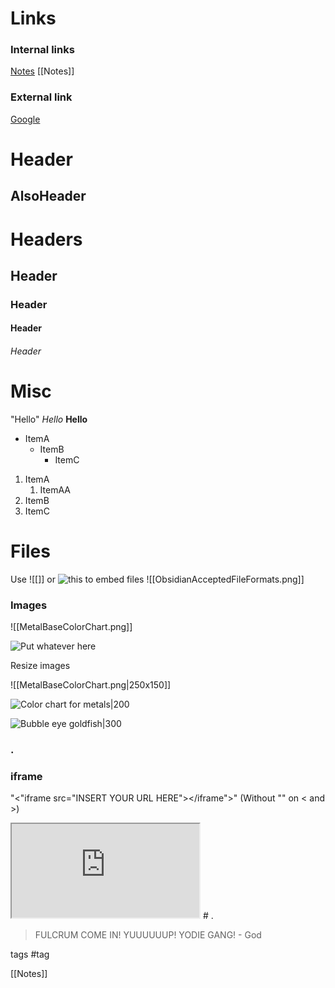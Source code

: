 # Links
### Internal links
[Notes](Notes)
[[Notes]]

### External link
[Google](https://www.google.com/)




Header
===

AlsoHeader
---

# Headers

## Header

### Header

#### Header

###### Header


# Misc

"Hello"
*Hello*
**Hello**

- ItemA
	- ItemB
		- ItemC

1. ItemA
	1. ItemAA
2. ItemB
3. ItemC

# Files

Use ![[]] or ![this]() to embed files
![[ObsidianAcceptedFileFormats.png]]
### Images

![[MetalBaseColorChart.png]]

![Put whatever here](MetalBaseColorChart.png)

Resize images

![[MetalBaseColorChart.png|250x150]]

![Color chart for metals|200](MetalBaseColorChart.png)

![Bubble eye goldfish|300](https://i.pinimg.com/736x/69/28/d1/6928d128f3681190941775b1d7001c8a--bubble-eye-goldfish-bubbles.jpg)

### .

### iframe

"<"iframe src="INSERT YOUR URL HERE"></iframe">" (Without "" on < and >)

<iframe src="https://www.youtube.com/embed/pnofpYHWHUo"> </iframe>
# .

> FULCRUM COME IN! YUUUUUUP! YODIE GANG!
> \- God




tags
#tag



[[Notes]]


